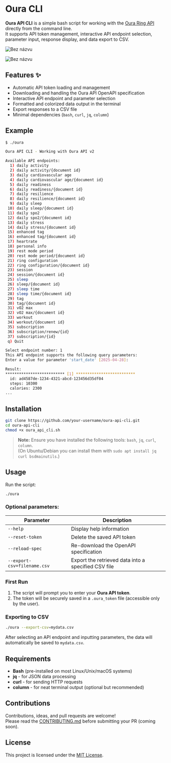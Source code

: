 # Oura CLI

**Oura API CLI** is a simple bash script for working with the [Oura Ring API](https://cloud.ouraring.com/) directly from the command line.  
It supports API token management, interactive API endpoint selection, parameter input, response display, and data export to CSV.

![Bez názvu](https://github.com/user-attachments/assets/a4725892-fd73-4d5b-9658-3bf4b58984d3)

![Bez názvu](https://github.com/user-attachments/assets/6a62122b-17ad-4d79-b6bf-d610d6493c0f)


## Features ✨

- Automatic API token loading and management
- Downloading and handling the Oura API OpenAPI specification
- Interactive API endpoint and parameter selection
- Formatted and colorized data output in the terminal
- Export responses to a CSV file
- Minimal dependencies (`bash`, `curl`, `jq`, `column`)

## Example

```bash
$ ./oura

Oura API CLI - Working with Oura API v2

Available API endpoints:
  1) daily activity
  2) daily activity/{document id}
  3) daily cardiovascular age
  4) daily cardiovascular age/{document id}
  5) daily readiness
  6) daily readiness/{document id}
  7) daily resilience
  8) daily resilience/{document id}
  9) daily sleep
 10) daily sleep/{document id}
 11) daily spo2
 12) daily spo2/{document id}
 13) daily stress
 14) daily stress/{document id}
 15) enhanced tag
 16) enhanced tag/{document id}
 17) heartrate
 18) personal info
 19) rest mode period
 20) rest mode period/{document id}
 21) ring configuration
 22) ring configuration/{document id}
 23) session
 24) session/{document id}
 25) sleep
 26) sleep/{document id}
 27) sleep time
 28) sleep time/{document id}
 29) tag
 30) tag/{document id}
 31) vO2 max
 32) vO2 max/{document id}
 33) workout
 34) workout/{document id}
 35) subscription
 36) subscription/renew/{id}
 37) subscription/{id}
 q) Quit

Select endpoint number: 1
This API endpoint supports the following query parameters:
Enter a value for parameter 'start_date' [2025-04-28]:

Result:
************************** [1] **************************
  id: ad4587de-1234-4321-abcd-123456d35df04
  steps: 10300
  calories: 2300
...
```

## Installation

```bash
git clone https://github.com/your-username/oura-api-cli.git
cd oura-api-cli
chmod +x oura_api_cli.sh
```

> **Note:** Ensure you have installed the following tools: `bash`, `jq`, `curl`, `column`.  
> (On Ubuntu/Debian you can install them with `sudo apt install jq curl bsdmainutils`.)

## Usage

Run the script:

```bash
./oura
```

### Optional parameters:

| Parameter                   | Description                                         |
| --------------------------- | --------------------------------------------------- |
| `--help`                    | Display help information                            |
| `--reset-token`             | Delete the saved API token                          |
| `--reload-spec`             | Re-download the OpenAPI specification               |
| `--export-csv=filename.csv` | Export the retrieved data into a specified CSV file |

### First Run

1. The script will prompt you to enter your **Oura API token**.
2. The token will be securely saved in a `.oura_token` file (accessible only by the user).

### Exporting to CSV

```bash
./oura --export-csv=mydata.csv
```

After selecting an API endpoint and inputting parameters, the data will automatically be saved to `mydata.csv`.

## Requirements

- **Bash** (pre-installed on most Linux/Unix/macOS systems)
- **jq** - for JSON data processing
- **curl** - for sending HTTP requests
- **column** - for neat terminal output (optional but recommended)

## Contributions

Contributions, ideas, and pull requests are welcome!  
Please read the [CONTRIBUTING.md](CONTRIBUTING.md) before submitting your PR (coming soon).

## License

This project is licensed under the [MIT License](LICENSE).
